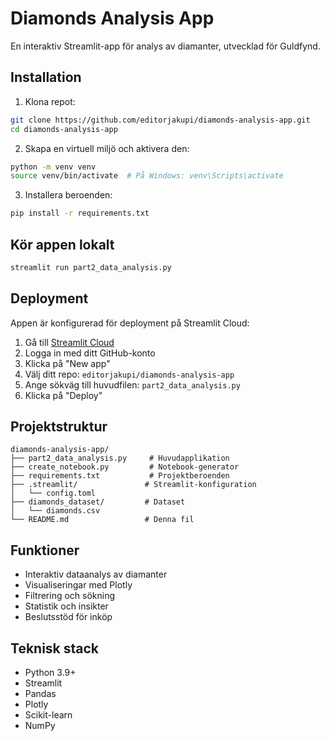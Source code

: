 # Diamonds Analysis App

En interaktiv Streamlit-app för analys av diamanter, utvecklad för Guldfynd.

## Installation

1. Klona repot:

```bash
git clone https://github.com/editorjakupi/diamonds-analysis-app.git
cd diamonds-analysis-app
```

2. Skapa en virtuell miljö och aktivera den:

```bash
python -m venv venv
source venv/bin/activate  # På Windows: venv\Scripts\activate
```

3. Installera beroenden:

```bash
pip install -r requirements.txt
```

## Kör appen lokalt

```bash
streamlit run part2_data_analysis.py
```

## Deployment

Appen är konfigurerad för deployment på Streamlit Cloud:

1. Gå till [Streamlit Cloud](https://streamlit.io/cloud)
2. Logga in med ditt GitHub-konto
3. Klicka på "New app"
4. Välj ditt repo: `editorjakupi/diamonds-analysis-app`
5. Ange sökväg till huvudfilen: `part2_data_analysis.py`
6. Klicka på "Deploy"

## Projektstruktur

```
diamonds-analysis-app/
├── part2_data_analysis.py     # Huvudapplikation
├── create_notebook.py         # Notebook-generator
├── requirements.txt           # Projektberoenden
├── .streamlit/               # Streamlit-konfiguration
│   └── config.toml
├── diamonds_dataset/         # Dataset
│   └── diamonds.csv
└── README.md                 # Denna fil
```

## Funktioner

- Interaktiv dataanalys av diamanter
- Visualiseringar med Plotly
- Filtrering och sökning
- Statistik och insikter
- Beslutsstöd för inköp

## Teknisk stack

- Python 3.9+
- Streamlit
- Pandas
- Plotly
- Scikit-learn
- NumPy
